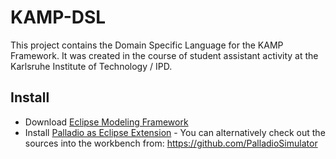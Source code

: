# KAMP-DSL
This project contains the Domain Specific Language for the KAMP Framework.
It was created in the course of student assistant activity at the Karlsruhe Institute of Technology / IPD.

## Install
- Download [Eclipse Modeling Framework](http://www.eclipse.org/downloads/packages/eclipse-modeling-tools/neon3)
- Install [Palladio as Eclipse Extension](https://sdqweb.ipd.kit.edu/eclipse/palladiosimulator/nightly/) - You can alternatively check out the sources into the workbench from: https://github.com/PalladioSimulator
